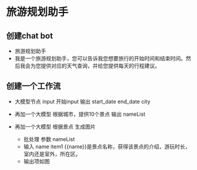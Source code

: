 # 旅游规划助手

## 创建chat bot
- 旅游规划助手
- 我是一个旅游规划助手，您可以告诉我您想要旅行的开始时间和结束时间。然后我会为您提供对应的天气查询，并给您提供每天的行程建议。

## 创建一个工作流
- 大模型节点
    input  开始input
    输出  start_date
    end_date
    city

- 再加一个大模型  根据城市，提供10个景点
    输出 nameList   

- 再加一个大模型  根据景点  生成图片
    - 批处理
    参数  nameList
    - 输入
    name  item1
    {{name}}是景点名称，获得该景点的介绍，游玩时长，室内还是室外，所在区。
    - 输出项如图
    